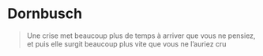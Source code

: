 # Dornbusch

> Une crise met beaucoup plus de temps à arriver que vous ne pensiez, et puis elle surgit beaucoup plus vite que vous ne l’auriez cru
